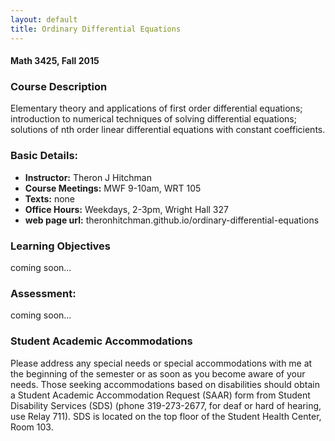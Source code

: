 ```yaml
---
layout: default
title: Ordinary Differential Equations
---
```


#### Math 3425, Fall 2015

### Course Description

Elementary theory and applications of first order differential equations; introduction to numerical techniques of solving differential equations; solutions of nth order linear differential equations with constant coefficients.

### Basic Details:

- **Instructor:** Theron J Hitchman
- **Course Meetings:** MWF 9-10am, WRT 105
- **Texts:** none
- **Office Hours:** Weekdays, 2-3pm, Wright Hall 327
- **web page url:** theronhitchman.github.io/ordinary-differential-equations

### Learning Objectives

coming soon...

### Assessment:

coming soon...

### Student Academic Accommodations

Please address any special needs or special accommodations with me at the beginning of the semester or as soon as you become aware of your needs. Those seeking accommodations based on disabilities should obtain a Student Academic Accommodation Request (SAAR) form from Student Disability Services (SDS) (phone 319-273-2677, for deaf or hard of hearing, use Relay 711). SDS is located on the top floor of the Student Health Center, Room 103.
